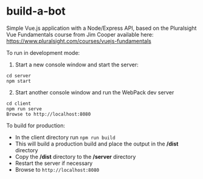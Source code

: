 # build-a-bot
Simple Vue.js application with a Node/Express API, based on the Pluralsight Vue Fundamentals course from Jim Cooper available here: https://www.pluralsight.com/courses/vuejs-fundamentals

To run in development mode:

1. Start a new console window and start the server:
```
cd server
npm start
```

2. Start another console window and run the WebPack dev server
```
cd client
npm run serve
Browse to http://localhost:8080
```

To build for production:
- In the client directory run
```npm run build```
- This will build a production build and place the output in the **/dist** directory
- Copy the **/dist** directory to the **/server** directory
- Restart the server if necessary
- Browse to ```http://localhost:8080```